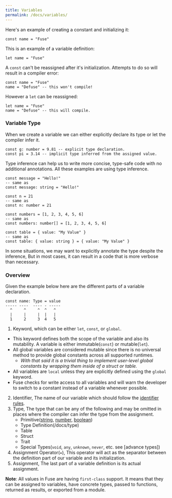 ```yaml
---
title: Variables
permalink: /docs/variables/
---
```


Here's an example of creating a constant and initializing it:

```fuse
const name = "Fuse"
```

This is an example of a variable definition:

```fuse
let name = "Fuse"
```

A `const` can't be reassigned after it's initialization. Attempts to do so will result in a compiler error:

```fuse
const name = "Fuse"
name = "Defuse" -- this won't compile!
```

However a `let` can be reassigned:

```fuse
let name = "Fuse"
name = "Defuse" -- this will compile.
```

### Variable Type

When we create a variable we can either explicitly declare its type or let the compiler infer it.

```fuse
const g: number = 9.81 -- explicit type declaration.
const pi = 3.14 -- implicit type inferred from the assigned value.
```

Type inference can help us to write more concise, type-safe code with no additional annotations. All these examples are using type inference.

```fuse
const message = "Hello!"
-- same as
const message: string = "Hello!"

const n = 21
-- same as
const n: number = 21

const numbers = [1, 2, 3, 4, 5, 6]
-- same as
const numbers: number[] = [1, 2, 3, 4, 5, 6]

const table = { value: "My Value" }
-- same as
const table: { value: string } = { value: "My Value" }
```

In some situations, we may want to explicitly annotate the type despite the inference, But in most cases, it can result in a code that is more verbose than necessary.

### Overview

Given the example below here are the different parts of a variable declaration.

```fuse
const name: Type = value
----- ----  ---- - -----
  ^     ^     ^  ^   ^
  |     |     |  |   |
  1     2     3  4   5  
```

1. Keyword, which can be either `let`, `const`, or `global`.
  - This keyword defines both the scope of the variable and also its mutability. A variable is either immutable(`const`) or mutable(`let`).
  - All global variables are considered mutable since there is no universal method to provide global constants across all supported runtimes.
    - _With that said it is a trivial thing to implement user-level global constants by wrapping them inside of a struct or table._
  - All variables are `local` unless they are explicitly defined using the `global` keyword.
  - Fuse checks for write access to all variables and will warn the developer to switch to a constant instead of a variable whenever possible.

2. Identifier, The name of our variable which should follow the [identifier rules](/docs/identifiers).
3. Type, The type that can be any of the following and may be omitted in places where the compiler can infer the type from the assignment.
    - Primitive([string](/docs/string), [number](/docs/number), [boolean](/docs/boolean))
    - Type Definition(/docs/type)
    - Table
    - Struct
    - Trait
    - Special Types(`void`, `any`, `unknown`, `never`, etc. see [advance types])
4. Assignment Operator(`=`), This operator will act as the separator between the definition part of our variable and its initialization.
5. Assignment, The last part of a variable definition is its actual assignment.

__Note__: All values in Fuse are having `first-class` support. It means that they can be assigned to variables, have concrete types, passed to functions, returned as results, or exported from a module.
